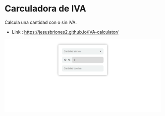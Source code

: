 # Carculadora de IVA
Calcula una cantidad con o sin IVA.

* Link : https://jesusbriones2.github.io/IVA-calculator/

![screenshot of the page](screenshot.png "screenshot")
